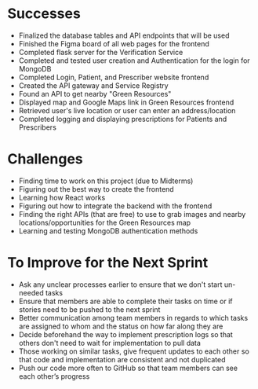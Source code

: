 
# Successes
- Finalized the database tables and API endpoints that will be used
- Finished the Figma board of all web pages for the frontend
- Completed flask server for the Verification Service
- Completed and tested user creation and Authentication for the login for MongoDB
- Completed Login, Patient, and Prescriber website frontend
- Created the API gateway and Service Registry
- Found an API to get nearby "Green Resources"
- Displayed map and Google Maps link in Green Resources frontend
- Retrieved user's live location or user can enter an address/location
- Completed logging and displaying prescriptions for Patients and Prescribers

# Challenges
- Finding time to work on this project (due to Midterms)
- Figuring out the best way to create the frontend
- Learning how React works
- Figuring out how to integrate the backend with the frontend 
- Finding the right APIs (that are free) to use to grab images and nearby locations/opportunities for the Green Resources map
- Learning and testing MongoDB authentication methods

# To Improve for the Next Sprint
- Ask any unclear processes earlier to ensure that we don't start un-needed tasks
- Ensure that members are able to complete their tasks on time or if stories need to be pushed to the next sprint
- Better communication among team members in regards to which tasks are assigned to whom and the status on how far along they are
- Decide beforehand the way to implement prescription logs so that others don't need to wait for implementation to pull data
- Those working on similar tasks, give frequent updates to each other so that code and implementation are consistent and not duplicated
- Push our code more often to GitHub so that team members can see each other’s progress
